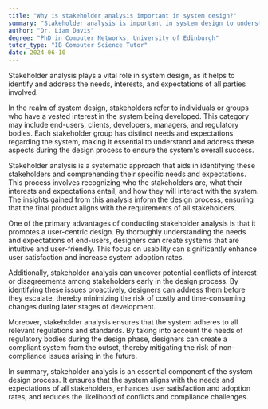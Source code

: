 ```yaml
---
title: "Why is stakeholder analysis important in system design?"
summary: "Stakeholder analysis is important in system design to understand and address the needs, interests and expectations of all involved parties."
author: "Dr. Liam Davis"
degree: "PhD in Computer Networks, University of Edinburgh"
tutor_type: "IB Computer Science Tutor"
date: 2024-06-10
---
```


Stakeholder analysis plays a vital role in system design, as it helps to identify and address the needs, interests, and expectations of all parties involved.

In the realm of system design, stakeholders refer to individuals or groups who have a vested interest in the system being developed. This category may include end-users, clients, developers, managers, and regulatory bodies. Each stakeholder group has distinct needs and expectations regarding the system, making it essential to understand and address these aspects during the design process to ensure the system's overall success.

Stakeholder analysis is a systematic approach that aids in identifying these stakeholders and comprehending their specific needs and expectations. This process involves recognizing who the stakeholders are, what their interests and expectations entail, and how they will interact with the system. The insights gained from this analysis inform the design process, ensuring that the final product aligns with the requirements of all stakeholders.

One of the primary advantages of conducting stakeholder analysis is that it promotes a user-centric design. By thoroughly understanding the needs and expectations of end-users, designers can create systems that are intuitive and user-friendly. This focus on usability can significantly enhance user satisfaction and increase system adoption rates.

Additionally, stakeholder analysis can uncover potential conflicts of interest or disagreements among stakeholders early in the design process. By identifying these issues proactively, designers can address them before they escalate, thereby minimizing the risk of costly and time-consuming changes during later stages of development.

Moreover, stakeholder analysis ensures that the system adheres to all relevant regulations and standards. By taking into account the needs of regulatory bodies during the design phase, designers can create a compliant system from the outset, thereby mitigating the risk of non-compliance issues arising in the future.

In summary, stakeholder analysis is an essential component of the system design process. It ensures that the system aligns with the needs and expectations of all stakeholders, enhances user satisfaction and adoption rates, and reduces the likelihood of conflicts and compliance challenges.
    